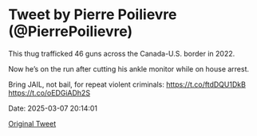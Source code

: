 # Tweet by Pierre Poilievre (@PierrePoilievre)

This thug trafficked 46 guns across the Canada-U.S. border in 2022.

Now he’s on the run after cutting his ankle monitor while on house arrest.

Bring JAIL, not bail, for repeat violent criminals: https://t.co/ftdDQU1DkB https://t.co/oEDGiADh2S

Date: 2025-03-07 20:14:01

[Original Tweet](https://x.com/PierrePoilievre/status/1898104874434543962)
